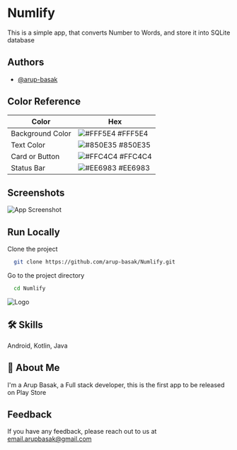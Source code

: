 
# Numlify

This is a simple app, that converts Number to Words, and store it into SQLite database


## Authors

- [@arup-basak](https://github.com/arup-basak)

## Color Reference

| Color             | Hex                                                                |
| ----------------- | ------------------------------------------------------------------ |
| Background Color | ![#FFF5E4](https://via.placeholder.com/10/FFF5E4?text=+) #FFF5E4 |
| Text Color | ![#850E35](https://via.placeholder.com/10/850E35?text=+) #850E35 |
| Card or Button | ![#FFC4C4](https://via.placeholder.com/10/FFC4C4?text=+) #FFC4C4 |
| Status Bar | ![#EE6983](https://via.placeholder.com/10/EE6983?text=+) #EE6983 |


## Screenshots

![App Screenshot](https://i.ibb.co/0syD20n/numlify-2.jpg)


## Run Locally

Clone the project

```bash
  git clone https://github.com/arup-basak/Numlify.git
```

Go to the project directory

```bash
  cd Numlify
```

![Logo](https://i.ibb.co/BPmDqbc/applogo.png)


## 🛠 Skills
Android, Kotlin, Java


## 🚀 About Me
I'm a Arup Basak, a Full stack developer, this is the first app to be released on Play Store


## Feedback

If you have any feedback, please reach out to us at email.arupbasak@gmail.com

